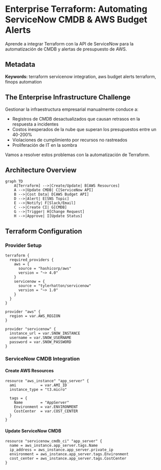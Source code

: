 # Enterprise Terraform: Automating ServiceNow CMDB & AWS Budget Alerts

Aprende a integrar Terraform con la API de ServiceNow para la automatización de CMDB y alertas de presupuesto de AWS.

## Metadata

**Keywords:** terraform servicenow integration, aws budget alerts terraform, finops automation

## The Enterprise Infrastructure Challenge

Gestionar la infraestructura empresarial manualmente conduce a:
- Registros de CMDB desactualizados que causan retrasos en la respuesta a incidentes
- Costos inesperados de la nube que superan los presupuestos entre un 40-200%
- Violaciones de cumplimiento por recursos no rastreados
- Proliferación de IT en la sombra

Vamos a resolver estos problemas con la automatización de Terraform.

## Architecture Overview

```mermaid
graph TD
    A[Terraform] -->|Create/Update| B[AWS Resources]
    A -->|Update CMDB| C[ServiceNow API]
    B -->|Cost Data| D[AWS Budget API]
    D -->|Alert| E[SNS Topic]
    E -->|Notify| F[Slack/Email]
    C -->|Create CI| G[CMDB]
    G -->|Trigger| H[Change Request]
    H -->|Approve| I[Update Status]
```

## Terraform Configuration

### Provider Setup

```hcl
terraform {
  required_providers {
    aws = {
      source = "hashicorp/aws"
      version = "~> 4.0"
    }
    servicenow = {
      source = "tylerhatton/servicenow"
      version = "~> 1.0"
    }
  }
}

provider "aws" {
  region = var.AWS_REGION
}

provider "servicenow" {
  instance_url = var.SNOW_INSTANCE
  username = var.SNOW_USERNAME
  password = var.SNOW_PASSWORD
}
```

### ServiceNow CMDB Integration

#### Create AWS Resources

```hcl
resource "aws_instance" "app_server" {
  ami           = var.AMI_ID
  instance_type = "t3.micro"

  tags = {
    Name        = "AppServer"
    Environment = var.ENVIRONMENT
    CostCenter  = var.COST_CENTER
  }
}
```

#### Update ServiceNow CMDB

```hcl
resource "servicenow_cmdb_ci" "app_server" {
  name = aws_instance.app_server.tags.Name
  ip_address = aws_instance.app_server.private_ip
  environment = aws_instance.app_server.tags.Environment
  cost_center = aws_instance.app_server.tags.CostCenter
}
